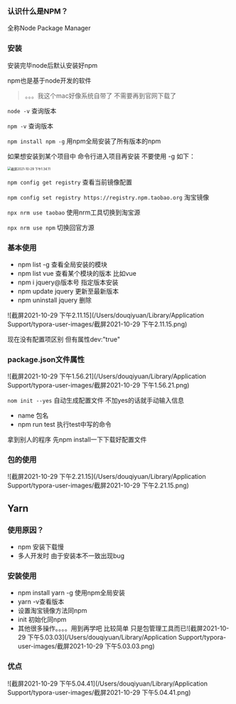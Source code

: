 ### 认识什么是NPM？

全称Node Package Manager

### 安装

安装完毕node后默认安装好npm

npm也是基于node开发的软件

> 。。。我这个mac好像系统自带了 不需要再到官网下载了

`node -v` 查询版本

`npm -v` 查询版本

`npm install npm -g` 用npm全局安装了所有版本的npm

如果想安装到某个项目中 命令行进入项目再安装 不要使用 -g 如下：

<img src="/Users/douqiyuan/Library/Application Support/typora-user-images/截屏2021-10-29 下午1.34.11.png" alt="截屏2021-10-29 下午1.34.11" style="zoom:50%;" />

`npm config get registry` 查看当前镜像配置

`npm config set registry https://registry.npm.taobao.org` 淘宝镜像

`npx nrm use taobao` 使用nrm工具切换到淘宝源

`npx nrm use npm` 	切换回官方源

### 基本使用

- npm list -g 查看全局安装的模块
- npm list vue 查看某个模块的版本 比如vue
- npm i jquery@版本号 指定版本安装
- npm update jquery 更新至最新版本
- npm uninstall jquery 删除

![截屏2021-10-29 下午2.11.15](/Users/douqiyuan/Library/Application Support/typora-user-images/截屏2021-10-29 下午2.11.15.png)

现在没有配置项区别 但有属性dev:"true" 

### package.json文件属性

![截屏2021-10-29 下午1.56.21](/Users/douqiyuan/Library/Application Support/typora-user-images/截屏2021-10-29 下午1.56.21.png)

`nom init --yes` 自动生成配置文件 不加yes的话就手动输入信息

- name 包名
- npm run test 执行test中写的命令

拿到别人的程序 先npm install一下下载好配置文件

### 包的使用

![截屏2021-10-29 下午2.21.15](/Users/douqiyuan/Library/Application Support/typora-user-images/截屏2021-10-29 下午2.21.15.png)

## Yarn

### 使用原因？

- npm 安装下载慢
- 多人开发时 由于安装本不一致出现bug

### 安装使用

- npm install yarn -g 使用npm全局安装
- yarn -v查看版本
- 设置淘宝镜像方法同npm
- init 初始化同npm
- 其他很多操作。。。。用到再学吧 比较简单 只是包管理工具而已![截屏2021-10-29 下午5.03.03](/Users/douqiyuan/Library/Application Support/typora-user-images/截屏2021-10-29 下午5.03.03.png)

### 优点

![截屏2021-10-29 下午5.04.41](/Users/douqiyuan/Library/Application Support/typora-user-images/截屏2021-10-29 下午5.04.41.png)